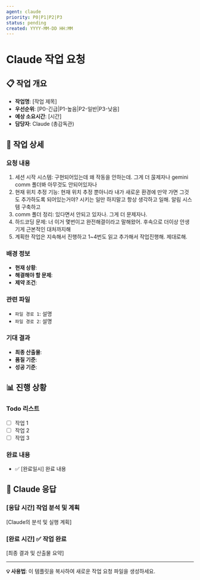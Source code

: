 ```yaml
---
agent: claude
priority: P0|P1|P2|P3
status: pending
created: YYYY-MM-DD HH:MM
---
```


# Claude 작업 요청

## 📋 작업 개요
- **작업명**: [작업 제목]
- **우선순위**: [P0-긴급|P1-높음|P2-일반|P3-낮음]
- **예상 소요시간**: [시간]
- **담당자**: Claude (총감독관)

## 🎯 작업 상세

### 요청 내용
1. 세션 시작 시스템: 구현되어있는데 왜 작동을 안하는데. 그게 더 묹제자나 gemini comm 폴더봐 아무것도 안되어있자나
2. 현재 위치 추정 기능: 현재 위치 추정 뿐아니라 내가 새로운 환경에 만약 가면 그것도 추가하도록 되어있는거야? 시키는 일만 하지말고 항상 생각하고 일해. 알림 시스템 구축하고 
3. comm 폴더 정리: 있다면서 안되고 있자나. 그게 더 문제자나.
4. 하드코딩 문제: 너 이거 몇번이고 완전해결이라고 말해왔어. 후속으로 더이상 안생기게 근본적인 대처까지해
5. 계획한 작업은 지속해서 진행하고 1~4번도 읽고 추가해서 작업진행해. 제대로해.
 
### 배경 정보
- **현재 상황**: 
- **해결해야 할 문제**: 
- **제약 조건**: 

### 관련 파일
- `파일 경로 1`: 설명
- `파일 경로 2`: 설명

### 기대 결과
- **최종 산출물**: 
- **품질 기준**: 
- **성공 기준**: 

## 📊 진행 상황

### Todo 리스트
- [ ] 작업 1
- [ ] 작업 2  
- [ ] 작업 3

### 완료 내용
- ✅ [완료일시] 완료 내용

## 💬 Claude 응답

### [응답 시간] 작업 분석 및 계획

[Claude의 분석 및 실행 계획]

### [완료 시간] ✅ 작업 완료

[최종 결과 및 산출물 요약]

---

**💡 사용법**: 이 템플릿을 복사하여 새로운 작업 요청 파일을 생성하세요.